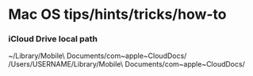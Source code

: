 # Mac OS tips/hints/tricks/how-to

### iCloud Drive local path

~/Library/Mobile\ Documents/com~apple~CloudDocs/
/Users/USERNAME/Library/Mobile\ Documents/com~apple~CloudDocs/
